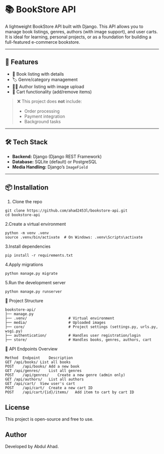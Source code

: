 # 📚 BookStore API

A lightweight BookStore API built with Django. This API allows you to manage book listings, genres, authors (with image support), and user carts. It is ideal for learning, personal projects, or as a foundation for building a full-featured e-commerce bookstore.

---

## 🚀 Features

- 📖 Book listing with details
- 🏷️ Genre/category management
- 👨‍💼 Author listing with image upload
- 🛒 Cart functionality (add/remove items)

> ❌ This project does **not** include:
> - Order processing
> - Payment integration
> - Background tasks

---

## 🛠️ Tech Stack

- **Backend:** Django (Django REST Framework)
- **Database:** SQLite (default) or PostgreSQL
- **Media Handling:** Django’s `ImageField`

---

## 📦 Installation

1. Clone the repo

```
git clone https://github.com/ahad2453l/bookstore-api.git
cd bookstore-api
```
2.Create a virtual environment
```
python -m venv .venv
source .venv/bin/activate  # On Windows: .venv\Scripts\activate
```
3.Install dependencies
```
pip install -r requirements.txt
```
4.Apply migrations
```
python manage.py migrate
```
5.Run the development server
```
python manage.py runserver
```
📂 Project Structure
```
bookstore-api/
├── manage.py
├── .venv/                   # Virtual environment
├── media/                   # Uploaded images
├── core/                    # Project settings (settings.py, urls.py, wsgi.py)
├── authentication/          # Handles user registration/login
├── store/                   # Handles books, genres, authors, cart
```


📮 API Endpoints Overview
```
Method	Endpoint	Description
GET	/api/books/	List all books
POST	/api/books/	Add a new book
GET	/api/genres/	List all genres
POST	/api/genres/	Create a new genre (admin only)
GET	/api/authors/	List all authors
GET	/api/cart/	View user's cart
POST	/api/cart/	Create a new cart ID
POST	/api/cart/{id}/items/	Add item to cart by cart ID
```

## License
This project is open-source and free to use.

## Author
Developed by Abdul Ahad.
